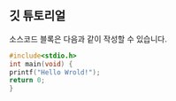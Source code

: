 ## 깃 튜토리얼

소스코드 블록은 다음과 같이 작성할 수 있습니다.

```c
#include<stdio.h>
int main(void) {
printf("Hello Wrold!");
return 0;
}

```
